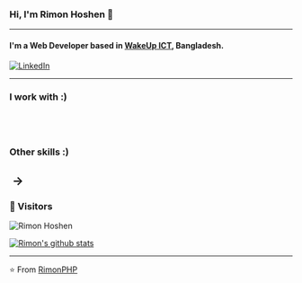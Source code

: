 ### Hi, I'm Rimon Hoshen 🧑
---

#### I'm a Web Developer based in <a href="https://wakeupict.com/">WakeUp ICT</a>,  Bangladesh.

<a href="https://www.linkedin.com/in/rimonhoshen/"><img alt="LinkedIn" src="https://img.shields.io/badge/-Rimon_Hoshen-blue?style=flat-square&logo=Linkedin&logoColor=white&link=https://www.linkedin.com/in/rimnhoshen/"></a>

-------------------------------------------------------------------------------------------------------------------------------------------------------------------------------
### I work with :)
<a href=""><img alt="" src="https://img.shields.io/badge/PHP-777BB4?style=for-the-badge&logo=php&logoColor=white"></a>
<a href=""><img alt="" src="https://img.shields.io/badge/JavaScript-F7DF1E?style=for-the-badge&logo=javascript&logoColor=black"></a>
-------------------------------------------------------------------------------------------------------------------------------------------------------------------------------
### Other skills :)
<a href=""><img alt="" src="https://img.shields.io/badge/Microsoft_Office-D83B01?style=for-the-badge&logo=microsoft-office&logoColor=white"></a> ->
<a href=""><img alt="" src="https://img.shields.io/badge/Microsoft_Word-2B579A?style=for-the-badge&logo=microsoft-word&logoColor=white"></a>
<a href=""><img alt="" src="https://img.shields.io/badge/Microsoft_Excel-217346?style=for-the-badge&logo=microsoft-excel&logoColor=white"></a>
<a href=""><img alt="" src="https://img.shields.io/badge/Microsoft_PowerPoint-B7472A?style=for-the-badge&logo=microsoft-powerpoint&logoColor=white"></a>
<a href=""><img alt="" src="https://img.shields.io/badge/Microsoft_Access-A4373A?style=for-the-badge&logo=microsoft-access&logoColor=white"></a>
<a href=""><img alt="" src="https://img.shields.io/badge/Google%20Sheets-34A853?style=for-the-badge&logo=google-sheets&logoColor=white"></a>
<a href=""><img alt="" src="https://img.shields.io/badge/Trello-0052CC?style=for-the-badge&logo=trello&logoColor=white"></a>
-------------------------------------------------------------------------------------------------------------------------------------------------------------------------------

### 🎁 Visitors 

<p align="left"> <img src="https://komarev.com/ghpvc/?username=RimonPHP" alt="Rimon Hoshen" /> </p>

[![Rimon's github stats](https://github-readme-stats.vercel.app/api?username=RimonPHP&show_icons=true&title_color=fff&icon_color=79ff97&text_color=9f9f9f&bg_color=1E90FF)](https://github.com/RimonPHP/github-readme-stats)

-------------------------------------------------------------------------------------------------------------------------------------------------------------------------------
⭐️ From [RimonPHP](http://www.github.com/RimonPHP)
